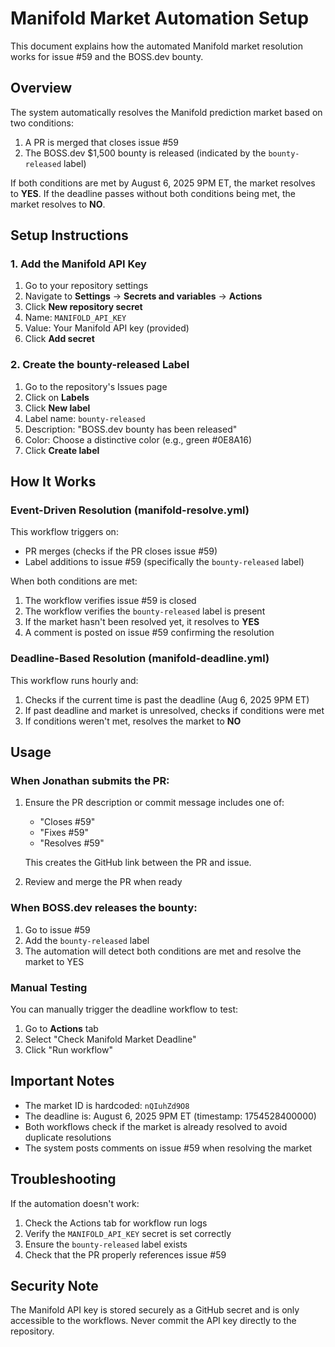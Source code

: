 # Manifold Market Automation Setup

This document explains how the automated Manifold market resolution works for issue #59 and the BOSS.dev bounty.

## Overview

The system automatically resolves the Manifold prediction market based on two conditions:
1. A PR is merged that closes issue #59
2. The BOSS.dev $1,500 bounty is released (indicated by the `bounty-released` label)

If both conditions are met by August 6, 2025 9PM ET, the market resolves to **YES**.
If the deadline passes without both conditions being met, the market resolves to **NO**.

## Setup Instructions

### 1. Add the Manifold API Key

1. Go to your repository settings
2. Navigate to **Settings** → **Secrets and variables** → **Actions**
3. Click **New repository secret**
4. Name: `MANIFOLD_API_KEY`
5. Value: Your Manifold API key (provided)
6. Click **Add secret**

### 2. Create the bounty-released Label

1. Go to the repository's Issues page
2. Click on **Labels**
3. Click **New label**
4. Label name: `bounty-released`
5. Description: "BOSS.dev bounty has been released"
6. Color: Choose a distinctive color (e.g., green #0E8A16)
7. Click **Create label**

## How It Works

### Event-Driven Resolution (manifold-resolve.yml)

This workflow triggers on:
- PR merges (checks if the PR closes issue #59)
- Label additions to issue #59 (specifically the `bounty-released` label)

When both conditions are met:
1. The workflow verifies issue #59 is closed
2. The workflow verifies the `bounty-released` label is present
3. If the market hasn't been resolved yet, it resolves to **YES**
4. A comment is posted on issue #59 confirming the resolution

### Deadline-Based Resolution (manifold-deadline.yml)

This workflow runs hourly and:
1. Checks if the current time is past the deadline (Aug 6, 2025 9PM ET)
2. If past deadline and market is unresolved, checks if conditions were met
3. If conditions weren't met, resolves the market to **NO**

## Usage

### When Jonathan submits the PR:

1. Ensure the PR description or commit message includes one of:
   - "Closes #59"
   - "Fixes #59"
   - "Resolves #59"
   
   This creates the GitHub link between the PR and issue.

2. Review and merge the PR when ready

### When BOSS.dev releases the bounty:

1. Go to issue #59
2. Add the `bounty-released` label
3. The automation will detect both conditions are met and resolve the market to YES

### Manual Testing

You can manually trigger the deadline workflow to test:
1. Go to **Actions** tab
2. Select "Check Manifold Market Deadline"
3. Click "Run workflow"

## Important Notes

- The market ID is hardcoded: `nQIuhZd9O8`
- The deadline is: August 6, 2025 9PM ET (timestamp: 1754528400000)
- Both workflows check if the market is already resolved to avoid duplicate resolutions
- The system posts comments on issue #59 when resolving the market

## Troubleshooting

If the automation doesn't work:
1. Check the Actions tab for workflow run logs
2. Verify the `MANIFOLD_API_KEY` secret is set correctly
3. Ensure the `bounty-released` label exists
4. Check that the PR properly references issue #59

## Security Note

The Manifold API key is stored securely as a GitHub secret and is only accessible to the workflows. Never commit the API key directly to the repository.